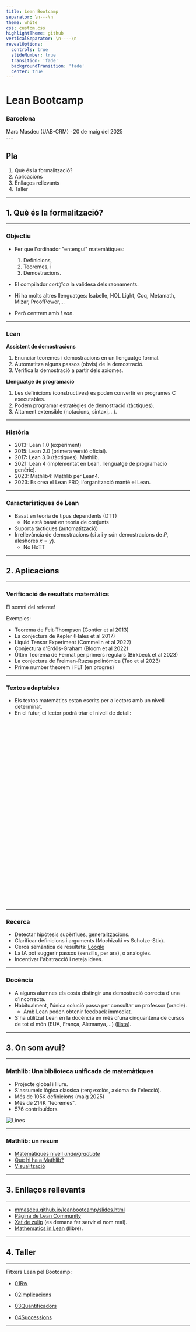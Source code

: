 ```yaml
---
title: Lean Bootcamp
separator: \n---\n
theme: white
css: custom.css
highlightTheme: github
verticalSeparator: \n----\n
revealOptions:
  controls: true
  slideNumber: true
  transition: 'fade'
  backgroundTransition: 'fade'
  center: true
---
```


 <h1>Lean Bootcamp</h1>

<h3>Barcelona</h3>


<div>Marc Masdeu (UAB-CRM) · 20 de maig del 2025</div>
---

## Pla

1. Què és la formalització?
2. Aplicacions
3. Enllaços rellevants
4. Taller
---

<!-- .slide: class="center" -->
## 1. Què és la formalització?

---


### Objectiu

- Fer que l'ordinador "entengui" matemàtiques:

	1. Definicions,
	2. Teoremes, i
	3. Demostracions.

- El compilador *certifica* la validesa dels raonaments.
- Hi ha molts altres llenguatges: Isabelle, HOL Light, Coq, Metamath, Mizar, ProofPower,...
- Però centrem amb *Lean*.
---

### Lean

**Assistent de demostracions <!-- .element: class="fragment" -->**

1. Enunciar teoremes i demostracions en un llenguatge formal.<!-- .element: class="fragment" -->
2. Automatitza alguns passos (obvis) de la demostració.<!-- .element: class="fragment" -->
3. Verifica la demostració a partir dels axiomes.<!-- .element: class="fragment" -->


**Llenguatge de programació <!-- .element: class="fragment" -->**

1. Les definicions (constructives) es poden convertir en programes C executables.<!-- .element: class="fragment" -->
2. Podem programar estratègies de demostració (tàctiques).<!-- .element: class="fragment" -->
3. Altament extensible (notacions, sintaxi,...).<!-- .element: class="fragment" -->

---

### Història

- 2013: Lean 1.0 (experiment)
- 2015: Lean 2.0 (primera versió oficial).
- 2017: Lean 3.0 (tàctiques). Mathlib.
- 2021: Lean 4 (implementat en Lean, llenguatge de programació genèric).
- 2023: Mathlib4: Mathlib per Lean4.
- 2023: Es crea el Lean FRO, l'organització manté el Lean.

---


### Característiques de Lean

- Basat en teoria de tipus dependents (DTT)
  - No està basat en teoria de conjunts
- Suporta tàctiques (automatització)
- Irrellevància de demostracions (si $x$ i $y$ són demostracions de $P$, aleshores $x=y$).
  - No HoTT

---
<!-- .slide: class="center" -->
## 2. Aplicacions

---

### Verificació de resultats matemàtics

El somni del referee!<!-- .element: class="fragment" -->

Exemples:<!-- .element: class="fragment" -->

  * Teorema de Feit-Thompson (Gontier et al 2013)<!-- .element: class="fragment" -->
  * La conjectura de Kepler (Hales et al 2017)<!-- .element: class="fragment" -->
  * Liquid Tensor Experiment (Commelin et al 2022)<!-- .element: class="fragment" -->
  * Conjectura d'Erdös-Graham (Bloom et al 2022)<!-- .element: class="fragment" -->
  * Últim Teorema de Fermat per primers regulars (Birkbeck et al 2023)<!-- .element: class="fragment" -->
  * La conjectura de Freiman-Ruzsa polinòmica (Tao et al 2023)<!-- .element: class="fragment" -->
  * Prime number theorem i FLT (en progrés)<!-- .element: class="fragment" -->

---

### Textos adaptables

- Els textos matemàtics estan escrits per a lectors amb un nivell determinat.<!-- .element: class="fragment" -->
- En el futur, el lector podrà triar el nivell de detall:<!-- .element: class="fragment" -->
<iframe data-src="https://www.imo.universite-paris-saclay.fr/~patrick.massot/Examples/ContinuousFrom.html" 
width=100% height="500" frameborder="0" marginwidth="0" marginheight="0" 
scrolling="yes"  max-width:100%;" allowfullscreen=""></iframe>

---

### Recerca

  * Detectar hipòtesis supèrflues, generalitzacions.<!-- .element: class="fragment" -->
  * Clarificar definicions i arguments (Mochizuki vs Scholze-Stix).<!-- .element: class="fragment" -->
  * Cerca semàntica de resultats: <!-- .element: class="fragment" --> <a target=_blank href=https://loogle.lean-lang.org/>Loogle</a>
  * La IA pot suggerir passos (senzills, per ara), o analogies. <!-- .element: class="fragment" -->
  * Incentivar l'abstracció i neteja idees.<!-- .element: class="fragment" -->

---

### Docència


* A alguns alumnes els costa distingir una demostració correcta d'una d'incorrecta.<!-- .element: class="fragment" -->
* Habitualment, l'única solució passa per consultar un professor (oracle).<!-- .element: class="fragment" -->
  - Amb Lean poden obtenir feedback immediat.<!-- .element: class="fragment" -->
* S'ha utilitzat Lean en la docència en més d'una cinquantena de cursos de tot el món (EUA, França, Alemanya,...)<!-- .element: class="fragment" --> (<a href="https://leanprover-community.github.io/teaching/courses.html" target="_blank">llista</a>).

---

## 3. On som avui?

---

### Mathlib: Una biblioteca unificada de matemàtiques

- Projecte global i lliure.
- S'assumeix lògica clàssica (terç exclòs, axioma de l'elecció).
- Més de $105$K definicions (maig 2025)
- Més de $214$K "teoremes".
- 576 contribuïdors.

![Lines](./lines.png)<!-- .element height="50%" width="60%" -->


---

### Mathlib: un resum

- <a href="https://leanprover-community.github.io/undergrad.html" target="_blank">Matemàtiques nivell *undergraduate*</a>
- <a href="https://leanprover-community.github.io/mathlib-overview.html" target="_blank">Què hi ha a Mathlib?</a>
- <a href="https://leanprover-community.github.io/mathlib4_docs/mathlib.html" target="_blank">Visualització</a>

---
<!-- .slide: class="center" -->
 ## 3. Enllaços rellevants
---

- <a href="https://mmasdeu.github.io/leanbootcamp" target="_blank">mmasdeu.github.io/leanbootcamp/slides.html</a>
- <a href="https://leanprover-community.github.io/" target="_blank">Pàgina de Lean Community</a>
- <a href="https://leanprover.zulipchat.com/" target="_blank">Xat de zulip</a> (es demana fer servir el nom real).
- <a href="https://leanprover-community.github.io/mathematics_in_lean/" target="_blank">Mathematics in Lean</a> (llibre).

---
<!-- .slide: class="center" -->
## 4. Taller
---

Fitxers Lean pel Bootcamp:

- <a href="https://live.lean-lang.org/#url=https%3A%2F%2Fraw.githubusercontent.com%2Fmmasdeu%2FLeanBootcamp%2Frefs%2Fheads%2Fmain%2FLeanBootcamp%2FExercises%2F01Rw.lean" target="_blank">01Rw</a>

- <a href="https://live.lean-lang.org/#url=https%3A%2F%2Fraw.githubusercontent.com%2Fmmasdeu%2FLeanBootcamp%2Frefs%2Fheads%2Fmain%2FLeanBootcamp%2FExercises%2F02Implicacions.lean" target="_blank">02Implicacions</a>

- <a href="https://live.lean-lang.org/#url=https%3A%2F%2Fraw.githubusercontent.com%2Fmmasdeu%2FLeanBootcamp%2Frefs%2Fheads%2Fmain%2FLeanBootcamp%2FExercises%2F03Quantificadors.lean" target="_blank">03Quantificadors</a>

- <a href="https://live.lean-lang.org/#url=https%3A%2F%2Fraw.githubusercontent.com%2Fmmasdeu%2FLeanBootcamp%2Frefs%2Fheads%2Fmain%2FLeanBootcamp%2FExercises%2F04Successions.lean" target="_blank">04Successions</a>

---




